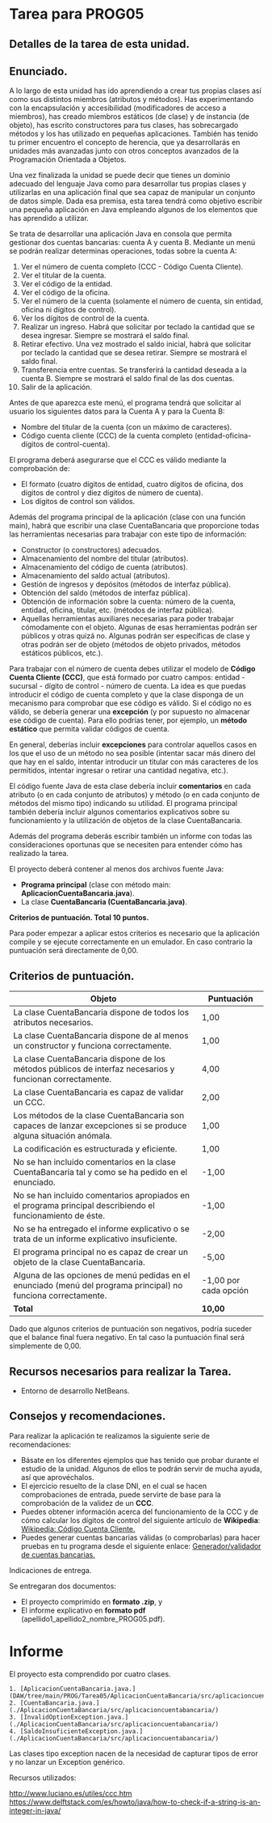 # Tarea para PROG05
Detalles de la tarea de esta unidad. 
---

## Enunciado.

A lo largo de esta unidad has ido aprendiendo a crear tus propias clases así como sus distintos miembros (atributos y métodos). Has experimentando con la encapsulación y accesibilidad (modificadores de acceso a miembros), has creado miembros estáticos (de clase) y de instancia (de objeto), has escrito constructores para tus clases, has sobrecargado métodos y los has utilizado en pequeñas aplicaciones. También has tenido tu primer encuentro el concepto de herencia, que ya desarrollarás en unidades más avanzadas junto con otros conceptos avanzados de la Programación Orientada a Objetos.

Una vez finalizada la unidad se puede decir que tienes un dominio adecuado del lenguaje Java como para desarrollar tus propias clases y utilizarlas en una aplicación final que sea capaz de manipular un conjunto de datos simple. Dada esa premisa, esta tarea tendrá como objetivo escribir una pequeña aplicación en Java empleando algunos de los elementos que has aprendido a utilizar.

Se trata de desarrollar una aplicación Java en consola que permita gestionar dos cuentas bancarias: cuenta A y cuenta B. Mediante un menú se podrán realizar determinas operaciones, todas sobre la cuenta A:

 1. Ver el número de cuenta completo (CCC - Código Cuenta Cliente).
 2. Ver el titular de la cuenta.
 3. Ver el código de la entidad.
 4. Ver el código de la oficina.
 5. Ver el número de la cuenta (solamente el número de cuenta, sin entidad, oficina ni dígitos de control).
 6. Ver los dígitos de control de la cuenta.
 7. Realizar un ingreso. Habrá que solicitar por teclado la cantidad que se desea ingresar. Siempre se mostrará el saldo final.
 8. Retirar efectivo. Una vez mostrado el saldo inicial, habrá que solicitar por teclado la cantidad que se desea retirar. Siempre se mostrará el saldo final.
 9. Transferencia entre cuentas.  Se transferirá la cantidad deseada a la cuenta B. Siempre se mostrará el saldo final de las dos cuentas.
 10. Salir de la aplicación.

Antes de que aparezca este menú, el programa tendrá que solicitar al usuario los siguientes datos para la Cuenta A y para la Cuenta B:

 - Nombre del titular de la cuenta (con un máximo de caracteres).
 - Código cuenta cliente (CCC) de la cuenta completo (entidad-oficina-dígitos de control-cuenta).

El programa deberá asegurarse que el CCC es válido mediante la comprobación de:

 - El formato (cuatro dígitos de entidad, cuatro dígitos de oficina, dos dígitos de control y diez dígitos de número de cuenta).
 - Los dígitos de control son válidos.

Además del programa principal de la aplicación (clase con una función main), habrá que escribir una clase CuentaBancaria que proporcione todas las herramientas necesarias para trabajar con este tipo de información:

- Constructor (o constructores) adecuados.
- Almacenamiento del nombre del titular (atributos).
- Almacenamiento del código de cuenta (atributos).
- Almacenamiento del saldo actual (atributos).
- Gestión de ingresos y depósitos (métodos de interfaz pública).
- Obtención del saldo (métodos de interfaz pública).
- Obtención de información sobre la cuenta: número de la cuenta, entidad, oficina, titular, etc. (métodos de interfaz pública).
- Aquellas herramientas auxiliares necesarias para poder trabajar cómodamente con el objeto. Algunas de esas herramientas podrán ser públicos y otras quizá no. Algunas podrán ser específicas de clase y otras podrán ser de objeto (métodos de objeto privados, métodos estáticos públicos, etc.).

Para trabajar con el número de cuenta debes utilizar el modelo de **Código Cuenta Cliente (CCC)**, que está formado por cuatro campos: entidad - sucursal - dígito de control - número de cuenta. La idea es que puedas introducir el código de cuenta completo y que la clase disponga de un mecanismo para comprobar que ese código es válido. Si el código no es válido, se debería generar una **excepción** (y por supuesto no almacenar ese código de cuenta). Para ello podrías tener, por ejemplo, un **método estático** que permita validar códigos de cuenta.

En general, deberías incluir **excepciones** para controlar aquellos casos en los que el uso de un método no sea posible (intentar sacar más dinero del que hay en el saldo, intentar introducir un titular con más caracteres de los permitidos, intentar ingresar o retirar una cantidad negativa, etc.).

El código fuente Java de esta clase debería incluir **comentarios** en cada atributo (o en cada conjunto de atributos) y método (o en cada conjunto de métodos del mismo tipo) indicando su utilidad. El programa principal también debería incluir algunos comentarios explicativos sobre su funcionamiento y la utilización de objetos de la clase CuentaBancaria.

Además del programa deberás escribir también un informe con todas las consideraciones oportunas que se necesiten para entender cómo has realizado la tarea.

El proyecto deberá contener al menos dos archivos fuente Java:

 - **Programa principal** (clase con método main: **AplicacionCuentaBancaria.java**).
 - La clase **CuentaBancaria (CuentaBancaria.java)**.


**Criterios de puntuación. Total 10 puntos.**

Para poder empezar a aplicar estos criterios es necesario que la aplicación compile y se ejecute correctamente en un emulador. En caso contrario la puntuación será directamente de 0,00.

## Criterios de puntuación.

| Objeto | Puntuación |
|---------|---------|
| La clase CuentaBancaria dispone de todos los atributos necesarios. | 1,00 |
| La clase CuentaBancaria dispone de al menos un constructor y funciona correctamente. | 1,00 |
| La clase CuentaBancaria dispone de los métodos públicos de interfaz necesarios y funcionan correctamente. | 4,00 |
| La clase CuentaBancaria es capaz de validar un CCC. | 2,00 |
| Los métodos de la clase CuentaBancaria son capaces de lanzar excepciones si se produce alguna situación anómala. | 1,00 |
| La codificación es estructurada y eficiente. | 1,00 |
| No se han incluido comentarios en la clase CuentaBancaria tal y como se ha pedido en el enunciado. | -1,00 |
| No se han incluido comentarios apropiados en el programa principal describiendo el funcionamiento de éste. | -1,00 |
| No se ha entregado el informe explicativo o se trata de un informe explicativo insuficiente. | -2,00 |
| El programa principal no es capaz de crear un objeto de la clase CuentaBancaria. | -5,00 |
| Alguna de las opciones de menú pedidas en el enunciado (menú del programa principal) no funciona correctamente. | -1,00 por cada opción |
| **Total** | **10,00** |

Dado que algunos criterios de puntuación son negativos, podría suceder que el balance final fuera negativo. En tal caso la puntuación final será simplemente de 0,00.

## Recursos necesarios para realizar la Tarea.

* Entorno de desarrollo NetBeans.

## Consejos y recomendaciones.

Para realizar la aplicación te realizamos la siguiente serie de recomendaciones:

 - Básate en los diferentes ejemplos que has tenido que probar durante el estudio de la unidad. Algunos de ellos te podrán servir de mucha ayuda, así que aprovéchalos.
 - El ejercicio resuelto de la clase DNI, en el cual se hacen comprobaciones de entrada, puede servirte de base para la comprobación de la validez de un **CCC**.
 - Puedes obtener información acerca del funcionamiento de la CCC y de cómo calcular los dígitos de control del siguiente artículo de **Wikipedia**:
 [Wikipedia: Código Cuenta Cliente.](https://es.wikipedia.org/wiki/C%C3%B3digo_cuenta_cliente)
 - Puedes generar cuentas bancarias válidas (o comprobarlas) para hacer pruebas en tu programa desde el siguiente enlace:
 [Generador/validador de cuentas bancarias.](https://www.genware.es/index.php?ver=cuentasbancarias)

Indicaciones de entrega.

Se entregaran dos documentos:

 - El proyecto comprimido en **formato .zip**,  y
 - El informe explicativo en **formato pdf** (apellido1_apellido2_nombre_PROG05.pdf).

# Informe

El proyecto esta comprendido por cuatro clases.

    1. [AplicacionCuentaBancaria.java.](DAW/tree/main/PROG/Tarea05/AplicacionCuentaBancaria/src/aplicacioncuentabancaria/AplicacionCuentaBancaria.java)
    2. [CuentaBancaria.java.] (./AplicacionCuentaBancaria/src/aplicacioncuentabancaria/)
    3. [InvalidOptionException.java.] (./AplicacionCuentaBancaria/src/aplicacioncuentabancaria/)
    4. [SaldoInsuficienteException.java.] (./AplicacionCuentaBancaria/src/aplicacioncuentabancaria/)

Las clases tipo exception nacen de la necesidad de capturar tipos de error y no lanzar un Exception genérico.

Recursos utilizados:

http://www.luciano.es/utiles/ccc.htm
https://www.delftstack.com/es/howto/java/how-to-check-if-a-string-is-an-integer-in-java/
